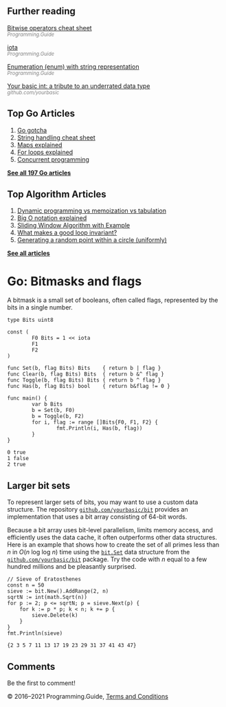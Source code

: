 



## Further reading

[Bitwise operators cheat sheet](bitwise-operator-cheat-sheet.html)  
<span style="color: grey; font-style: italic; font-size: smaller">Programming.Guide</span>

[iota](iota.html)  
<span style="color: grey; font-style: italic; font-size: smaller">Programming.Guide</span>

[Enumeration (enum) with string representation](define-enumeration-string.html)  
<span style="color: grey; font-style: italic; font-size: smaller">Programming.Guide</span>

[Your basic int: a tribute to an underrated data type](https://github.com/yourbasic/int)  
<span style="color: grey; font-style: italic; font-size: smaller">github.com/yourbasic</span>

## Top Go Articles

1.  [Go gotcha](go-gotcha.html)
2.  [String handling cheat sheet](string-functions-reference-cheat-sheet.html)
3.  [Maps explained](maps-explained.html)
4.  [For loops explained](for-loop.html)
5.  [Concurrent programming](go-concurrency-tutorial.html)

[**See all 197 Go articles**](index.html)



## Top Algorithm Articles

1.  [Dynamic programming vs memoization vs tabulation](../dynamic-programming-vs-memoization-vs-tabulation.html)
2.  [Big O notation explained](../big-o-notation-explained.html)
3.  [Sliding Window Algorithm with Example](../sliding-window-example.html)
4.  [What makes a good loop invariant?](../what-makes-a-good-loop-invariant.html)
5.  [Generating a random point within a circle (uniformly)](../random-point-within-circle.html)

[**See all articles**](../index.html)

# Go: Bitmasks and flags

A bitmask is a small set of booleans, often called flags, represented by the bits in a single number.

    type Bits uint8

    const (
            F0 Bits = 1 << iota
            F1
            F2
    )

    func Set(b, flag Bits) Bits    { return b | flag }
    func Clear(b, flag Bits) Bits  { return b &^ flag }
    func Toggle(b, flag Bits) Bits { return b ^ flag }
    func Has(b, flag Bits) bool    { return b&flag != 0 }

    func main() {
            var b Bits
            b = Set(b, F0)
            b = Toggle(b, F2)
            for i, flag := range []Bits{F0, F1, F2} {
                    fmt.Println(i, Has(b, flag))
            }
    }

    0 true
    1 false
    2 true

## Larger bit sets

To represent larger sets of bits, you may want to use a custom data structure. The repository [`github.com/yourbasic/bit`](https://github.com/yourbasic/bit) provides an implementation that uses a bit array consisting of 64-bit words.

Because a bit array uses bit-level parallelism, limits memory access, and efficiently uses the data cache, it often outperforms other data structures. Here is an example that shows how to create the set of all primes less than _n_ in _O_(*n* log log *n*) time using the [`bit.Set`](https://godoc.org/github.com/yourbasic/bit#Set) data structure from the [`github.com/yourbasic/bit`](https://github.com/yourbasic/bit) package. Try the code with _n_ equal to a few hundred millions and be pleasantly surprised.

    // Sieve of Eratosthenes
    const n = 50
    sieve := bit.New().AddRange(2, n)
    sqrtN := int(math.Sqrt(n))
    for p := 2; p <= sqrtN; p = sieve.Next(p) {
        for k := p * p; k < n; k += p {
            sieve.Delete(k)
        }
    }
    fmt.Println(sieve)

    {2 3 5 7 11 13 17 19 23 29 31 37 41 43 47}

## Comments

Be the first to comment!

© 2016–2021 Programming.Guide, [Terms and Conditions](../terms-and-conditions.html)
